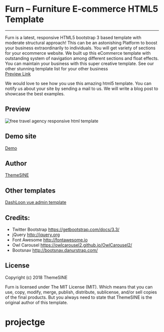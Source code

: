 # Furn – Furniture E-commerce HTML5 Template

---

Furn is a latest, responsive HTML5 bootstrap 3 based template with moderate structural approach! This can be an astonishing Platform to boost your business extraordinarily to individuals. You will get variety of sections for your ecommerce website. We built up this eCommerce template with outstanding system of navigation among different sections and float effects. You can maintain your business with this super creative template. See our other stunning template list for your other business <br>
<a href="https://www.themesine.com/downloads/furn-free-ecommerce-html5-template/" target="_blank">Preview Link</a>

We would love to see how you use this amazing html5 template. You can notify us about your site by sending a mail to us. We will write a blog post to showcase the best examples.

## Preview

![free travel agency responsive html template](https://www.themesine.com/wp-content/uploads/edd/2018/05/furn-banner.jpg)

## Demo site

<a href="https://www.themesine.com/downloads/furn-free-ecommerce-html5-template/" rel="nofollow" target="_blank">Demo</a>

## Author

<a href="https://www.themesine.com" target="_blank">ThemeSINE</a>

## Other templates

<a href="https://www.themesine.com/downloads/vue-dashloon-vue-js-admin-dashboard/" rel="nofollow" target="_blank">DashLoon vue admin template</a>

## Credits:

- Twitter Bootstrap https://getbootstrap.com/docs/3.3/
- jQuery http://jquery.org
- Font Awesome http://fontawesome.io
- Owl Carousel https://owlcarousel2.github.io/OwlCarousel2/
- Bootsnav http://bootsnav.danurstrap.com/

## License

Copyright (c) 2018 ThemeSINE

Furn is licensed under The MIT License (MIT). Which means that you can use, copy, modify, merge, publish, distribute, sublicense, and/or sell copies of the final products. But you always need to state that ThemeSINE is the original author of this template.
# projectge
